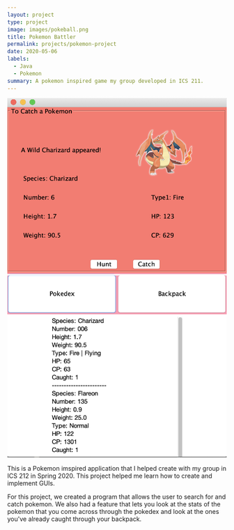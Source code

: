 ```yaml
---
layout: project
type: project
image: images/pokeball.png
title: Pokemon Battler
permalink: projects/pokemon-project
date: 2020-05-06
labels:
  - Java
  - Pokemon
summary: A pokemon inspired game my group developed in ICS 211.
---
```


<div class="row">
  <img class="column" src="../images/pokemon-game.png" >
  <img class="column" src="../images/pokemon-stats.png">
</div>

This is a Pokemon imspired application that I helped create with my group in ICS 212 in Spring 2020. This project helped me learn how to create and implement GUIs. 

For this project, we created a program that allows the user to search for and catch pokemon. We also had a feature that lets you look at the stats of the pokemon that you come across through the pokedex and look at the ones you've already caught through your backpack.  




